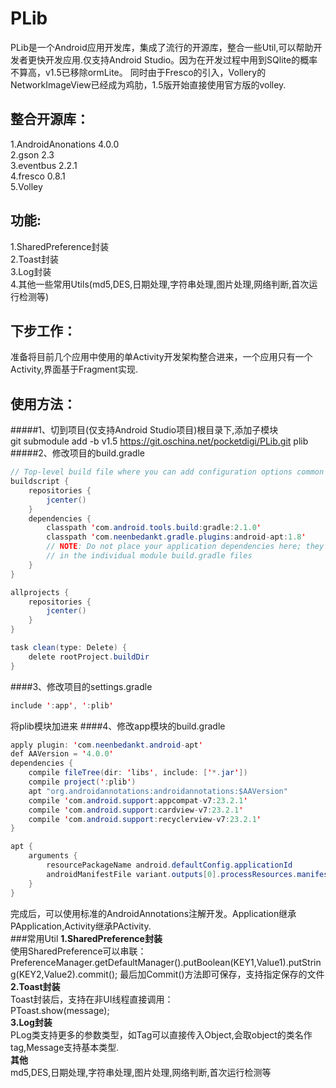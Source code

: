PLib
=================
PLib是一个Android应用开发库，集成了流行的开源库，整合一些Util,可以帮助开发者更快开发应用.仅支持Android Studio。因为在开发过程中用到SQlite的概率不算高，v1.5已移除ormLite。
同时由于Fresco的引入，Vollery的NetworkImageView已经成为鸡肋，1.5版开始直接使用官方版的volley.


整合开源库：
-------------
1.AndroidAnonations 4.0.0 <br />
2.gson 2.3<br />
3.eventbus 2.2.1<br />
4.fresco 0.8.1 <br />
5.Volley <br />

功能:
-------------
1.SharedPreference封装<br />
2.Toast封装<br />
3.Log封装<br />
4.其他一些常用Utils(md5,DES,日期处理,字符串处理,图片处理,网络判断,首次运行检测等)<br />


下步工作：
---------
准备将目前几个应用中使用的单Activity开发架构整合进来，一个应用只有一个Activity,界面基于Fragment实现.

使用方法：
-----
#####1、切到项目(仅支持Android Studio项目)根目录下,添加子模块<br />
git submodule add -b v1.5 https://git.oschina.net/pocketdigi/PLib.git plib <br />
#####2、修改项目的build.gradle

```java
// Top-level build file where you can add configuration options common to all sub-projects/modules.
buildscript {
    repositories {
        jcenter()
    }
    dependencies {
        classpath 'com.android.tools.build:gradle:2.1.0'
        classpath 'com.neenbedankt.gradle.plugins:android-apt:1.8'
        // NOTE: Do not place your application dependencies here; they belong
        // in the individual module build.gradle files
    }
}

allprojects {
    repositories {
        jcenter()
    }
}

task clean(type: Delete) {
    delete rootProject.buildDir
}
```
####3、修改项目的settings.gradle

```java
include ':app', ':plib'
```
将plib模块加进来
####4、修改app模块的build.gradle

```java
apply plugin: 'com.neenbedankt.android-apt'
def AAVersion = '4.0.0'
dependencies {
    compile fileTree(dir: 'libs', include: ['*.jar'])
    compile project(':plib')
    apt "org.androidannotations:androidannotations:$AAVersion"
    compile 'com.android.support:appcompat-v7:23.2.1'
    compile 'com.android.support:cardview-v7:23.2.1'
    compile 'com.android.support:recyclerview-v7:23.2.1'
}

apt {
    arguments {
        resourcePackageName android.defaultConfig.applicationId
        androidManifestFile variant.outputs[0].processResources.manifestFile
    }
}
```

完成后，可以使用标准的AndroidAnnotations注解开发。Application继承PApplication,Activity继承PActivity.<br />
###常用Util
**1.SharedPreference封装** <br/>
使用SharedPreference可以串联：<br />
PreferenceManager.getDefaultManager().putBoolean(KEY1,Value1).putString(KEY2,Value2).commit();
最后加Commit()方法即可保存，支持指定保存的文件<br />
**2.Toast封装**<br />
Toast封装后，支持在非UI线程直接调用：<br />
PToast.show(message);<br />
**3.Log封装**<br />
PLog类支持更多的参数类型，如Tag可以直接传入Object,会取object的类名作tag,Message支持基本类型.<br />
**其他**<br />
md5,DES,日期处理,字符串处理,图片处理,网络判断,首次运行检测等<br />